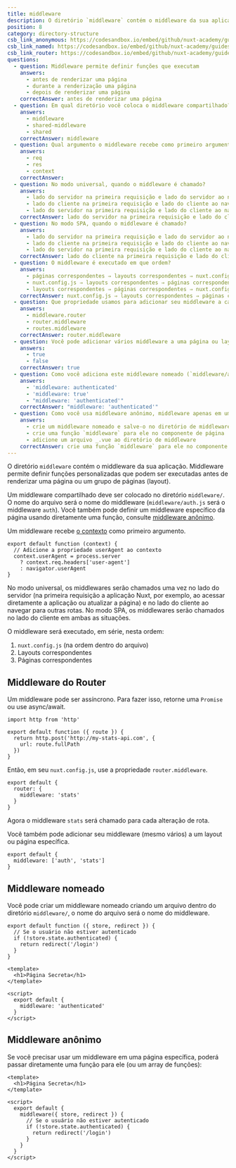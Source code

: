 ```yaml
---
title: middleware
description: O diretório `middleware` contém o middleware da sua aplicação. Middleware permite definir funções personalizadas que podem ser executadas antes de renderizar uma página ou um grupo de páginas (layout).
position: 8
category: directory-structure
csb_link_anonymous: https://codesandbox.io/embed/github/nuxt-academy/guides-examples/tree/master/04_directory_structure/09_middleware_anonymous?fontsize=14&hidenavigation=1&theme=dark
csb_link_named: https://codesandbox.io/embed/github/nuxt-academy/guides-examples/tree/master/04_directory_structure/09_middleware_named?fontsize=14&hidenavigation=1&theme=dark
csb_link_router: https://codesandbox.io/embed/github/nuxt-academy/guides-examples/tree/master/04_directory_structure/09_middleware_router?fontsize=14&hidenavigation=1&theme=dark
questions:
  - question: Middleware permite definir funções que executam
    answers:
      - antes de renderizar uma página
      - durante a renderização uma página
      - depois de renderizar uma página
    correctAnswer: antes de renderizar uma página
  - question: Em qual diretório você coloca o middleware compartilhado?
    answers:
      - middleware
      - shared-middleware
      - shared
    correctAnswer: middleware
  - question: Qual argumento o middleware recebe como primeiro argumento?
    answers:
      - req
      - res
      - context
    correctAnswer:
  - question: No modo universal, quando o middleware é chamado?
    answers:
      - lado do servidor na primeira requisição e lado do servidor ao navegar
      - lado do cliente na primeira requisição e lado do cliente ao navegar
      - lado do servidor na primeira requisição e lado do cliente ao navegar
    correctAnswer: lado do servidor na primeira requisição e lado do cliente ao navegar
  - question: No modo SPA, quando o middleware é chamado?
    answers:
      - lado do servidor na primeira requisição e lado do servidor ao navegar
      - lado do cliente na primeira requisição e lado do cliente ao navegar
      - lado do servidor na primeira requisição e lado do cliente ao navegar
    correctAnswer: lado do cliente na primeira requisição e lado do cliente ao navegar
  - question: O middleware é executado em que ordem?
    answers:
      - páginas correspondentes ⇒ layouts correspondentes ⇒ nuxt.config.js
      - nuxt.config.js ⇒ layouts correspondentes ⇒ páginas correspondentes
      - layouts correspondentes ⇒ páginas correspondentes ⇒ nuxt.config.js
    correctAnswer: nuxt.config.js ⇒ layouts correspondentes ⇒ páginas correspondentes
  - question: Que propriedade usamos para adicionar seu middleware a cada rota?
    answers:
      - middleware.router
      - router.middleware
      - routes.middleware
    correctAnswer: router.middleware
  - question: Você pode adicionar vários middleware a uma página ou layout específico?
    answers:
      - true
      - false
    correctAnswer: true
  - question: Como você adiciona este middleware nomeado (`middleware/authenticated.js`) à sua página?
    answers:
      - 'middleware: authenticated'
      - 'middleware: true'
      - "middleware: 'authenticated'"
    correctAnswer: "middleware: 'authenticated'"
  - question: Como você usa middleware anônimo, middleware apenas em uma página específica?
    answers:
      - crie um middleware nomeado e salve-o no diretório de middleware
      - crie uma função `middleware` para ele no componente de página
      - adicione um arquivo _.vue ao diretório de middleware
    correctAnswer: crie uma função `middleware` para ele no componente de página
---
```


O diretório `middleware` contém o middleware da sua aplicação. Middleware permite definir funções personalizadas que podem ser executadas antes de renderizar uma página ou um grupo de páginas (layout).

Um middleware compartilhado deve ser colocado no diretório `middleware/`. O nome do arquivo será o nome do middleware (`middleware/auth.js` será o middleware `auth`). Você também pode definir um middleware específico da página usando diretamente uma função, consulte [middleware anônimo](/guides/components-glossary/pages-middleware#anonymous-middleware).

Um middleware recebe [o contexto](/guides/internals-glossary/context) como primeiro argumento.

```js{}[middleware/user-agent.js]
export default function (context) {
  // Adicione a propriedade userAgent ao contexto
  context.userAgent = process.server
    ? context.req.headers['user-agent']
    : navigator.userAgent
}
```

No modo universal, os middlewares serão chamados uma vez no lado do servidor (na primeira requisição a aplicação Nuxt, por exemplo, ao acessar diretamente a aplicação ou atualizar a página) e no lado do cliente ao navegar para outras rotas. No modo SPA, os middlewares serão chamados no lado do cliente em ambas as situações.

O middleware será executado, em série, nesta ordem:

1. `nuxt.config.js` (na ordem dentro do arquivo)
2. Layouts correspondentes
3. Páginas correspondentes

## Middleware do Router

Um middleware pode ser assíncrono. Para fazer isso, retorne uma `Promise` ou use async/await.

```js{}[middleware/stats.js]
import http from 'http'

export default function ({ route }) {
  return http.post('http://my-stats-api.com', {
    url: route.fullPath
  })
}
```

Então, em seu `nuxt.config.js`, use a propriedade `router.middleware`.

```js{}[nuxt.config.js]
export default {
  router: {
    middleware: 'stats'
  }
}
```

Agora o middleware `stats` será chamado para cada alteração de rota.

Você também pode adicionar seu middleware (mesmo vários) a um layout ou página específica.

```js{}[pages/index.vue / layouts/default.vue]
export default {
  middleware: ['auth', 'stats']
}
```

<app-modal>
  <code-sandbox  :src="csb_link_router"></code-sandbox>
</app-modal>

## Middleware nomeado

Você pode criar um middleware nomeado criando um arquivo dentro do diretório `middleware/`, o nome do arquivo será o nome do middleware.

```js{}[middleware/authenticated.js]
export default function ({ store, redirect }) {
  // Se o usuário não estiver autenticado
  if (!store.state.authenticated) {
    return redirect('/login')
  }
}
```

```html{}[pages/secret.vue]
<template>
  <h1>Página Secreta</h1>
</template>

<script>
  export default {
    middleware: 'authenticated'
  }
</script>
```

<app-modal>
  <code-sandbox  :src="csb_link_named"></code-sandbox>
</app-modal>

## Middleware anônimo

Se você precisar usar um middleware em uma página específica, poderá passar diretamente uma função para ele (ou um array de funções):

```html{}[pages/secret.vue]
<template>
  <h1>Página Secreta</h1>
</template>

<script>
  export default {
    middleware({ store, redirect }) {
      // Se o usuário não estiver autenticado
      if (!store.state.authenticated) {
        return redirect('/login')
      }
    }
  }
</script>
```

<app-modal>
  <code-sandbox  :src="csb_link_anonymous"></code-sandbox>
</app-modal>

<quiz :questions="questions"></quiz>
